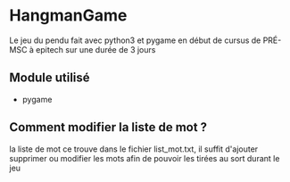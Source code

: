 # HangmanGame
Le jeu du pendu fait avec python3 et pygame en début de cursus de PRÉ-MSC à epitech sur une durée de 3 jours

## Module utilisé
- pygame
  
## Comment modifier la liste de mot ?
la liste de mot ce trouve dans le fichier list_mot.txt, il suffit d'ajouter supprimer ou modifier les mots afin de pouvoir les tirées au sort durant le jeu
